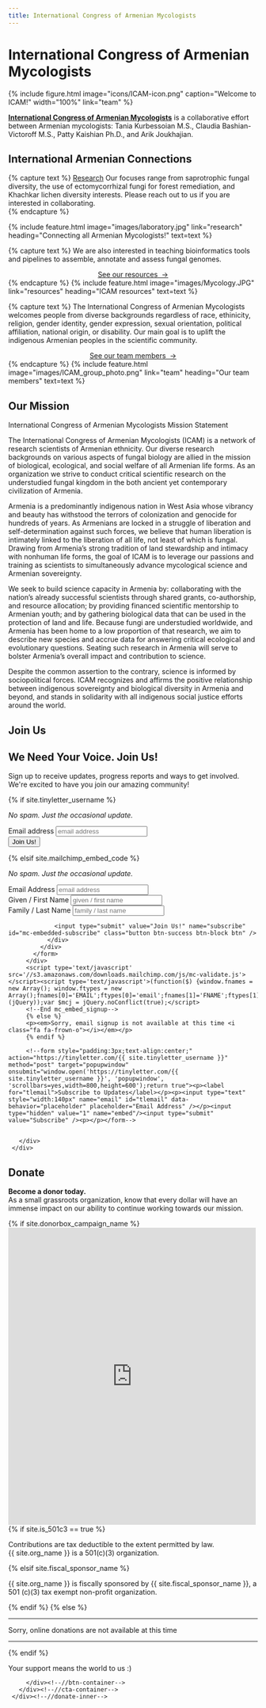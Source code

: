 ```yaml
---
title: International Congress of Armenian Mycologists
---
```


# <i class="fas fa-dna"></i>International Congress of Armenian Mycologists

{%
  include figure.html
  image="icons/ICAM-icon.png"
  caption="Welcome to ICAM!"
  width="100%"
  link="team"
%}


[**International Congress of Armenian Mycologists**](https://ICArmenian-Mycologists.github.io/) is a collaborative effort between Armenian mycologists: Tania Kurbessoian M.S., Claudia Bashian-Victoroff M.S., Patty Kaishian Ph.D., and Arik Joukhajian. 

## International Armenian Connections

{% capture text %}
[Research](research) Our focuses range from saprotrophic fungal diversity, the use of ectomycorrhizal fungi for forest remediation, and Khachkar lichen diversity interests. Please reach out to us if you are interested in collaborating. <br>
{% endcapture %}

{%
  include feature.html
  image="images/laboratory.jpg"
  link="research"
  heading="Connecting all Armenian Mycologists!"
  text=text
%}

{% capture text %}
We are also interested in teaching bioinformatics tools and pipelines to assemble, annotate and assess fungal genomes. <br>


<center><a href="(https://ICArmenian-Mycologists.github.io/resources/">See our resources &nbsp;→</a></center>
{% endcapture %}
{%
  include feature.html
  image="images/Mycology.JPG"
  link="resources"
  heading="ICAM resources"
  text=text
%}

{% capture text %}
The International Congress of Armenian Mycologists welcomes people from diverse backgrounds regardless of race, ethinicity, religion, gender identity, gender expression, sexual orientation, political affiliation, national origin, or disability. Our main goal is to uplift the indigenous Armenian peoples in the scientific community.  <br>


<center><a href="(https://ICArmenian-Mycologists.github.io/team/">See our team members &nbsp;→</a></center>
{% endcapture %}
{%
  include feature.html
  image="images/ICAM_group_photo.png"
  link="team"
  heading="Our team members"
  text=text
%}

<!-- section break --> 

## Our Mission

International Congress of Armenian Mycologists Mission Statement


The International Congress of Armenian Mycologists (ICAM) is a network of research scientists of Armenian ethnicity. Our diverse research backgrounds on various aspects of fungal biology are allied in the mission of biological, ecological, and social welfare of all Armenian life forms. As an organization we strive to conduct critical scientific research on the understudied fungal kingdom in the both ancient yet contemporary civilization of Armenia.   

Armenia is a predominantly indigenous nation in West Asia whose vibrancy and beauty has withstood the terrors of colonization and genocide for hundreds of years. As Armenians are locked in a struggle of liberation and self-determination against such forces, we believe that human liberation is intimately linked to the liberation of all life, not least of which is fungal.  Drawing from Armenia’s strong tradition of land stewardship and intimacy with nonhuman life forms, the goal of ICAM is to leverage our passions and training as scientists to simultaneously advance mycological science and Armenian sovereignty. 

We seek to build science capacity in Armenia by: collaborating with the nation’s already successful scientists through shared grants, co-authorship, and resource allocation; by providing financed scientific mentorship to Armenian youth; and by gathering biological data that can be used in the protection of land and life. Because fungi are understudied worldwide, and Armenia has been home to a low proportion of that research, we aim to describe new species and accrue data for answering critical ecological and evolutionary questions. Seating such research in Armenia will serve to bolster Armenia’s overall impact and contribution to science. 

Despite the common assertion to the contrary, science is informed by sociopolitical forces. ICAM recognizes and affirms the positive relationship between indigenous sovereignty and biological diversity in Armenia and beyond, and stands in solidarity with all indigenous social justice  efforts around the world. 


<!-- ******JOIN****** -->
 <section id="join" class="join section">
   <div class="container text-center">
     <h2 class="title">Join Us</h2>
     <div class="row">
       <div class="col-sm-5 col-sm-offset-1 text-right text-right-sm">
         <h1 class="join-us-intro">We Need Your Voice. Join Us!</h1>
       </div>
       <div class="col-sm-5 text-left text-left-sm">
         <p>Sign up to receive updates, progress reports and ways to get involved. We're excited to have you join our amazing community!</p>
         {% if site.tinyletter_username %}
         <p><em>No spam. Just the occasional update.</em></p>
         <div class="row">
           <div class="col-sm-12">
             <form class="form-inline" role="form" action="https://tinyletter.com/{{ site.tinyletter_username }}" method="post" target="popupwindow" onsubmit="window.open('https://tinyletter.com/{{ site.tinyletter_username }}', 'popupwindow', 'scrollbars=yes,width=800,height=600');return true">
               <div class="input-group input-group-lg col-sm-12">
                 <label class="sr-only" for="tlemail">Email address</label>
                 <input type="email" class="form-control" name="email" id="tlemail" placeholder="email address" />
                 <div class="input-group-btn">
                   <button type="submit" class="button btn btn-cta-secondary">Join Us!</button>
                 </div><!-- /btn-group -->
               </div><!-- /input-group -->
             </form>
           </div>
         </div>
         {% elsif site.mailchimp_embed_code %}
         <p><em>No spam. Just the occasional update.</em></p>
         <div id="mc_embed_signup">
           <form action="{{ site.mailchimp_embed_code }}" method="post" id="mc-embedded-subscribe-form" name="mc-embedded-subscribe-form" class="validate bs-component" target="_blank" novalidate>
             <div id="mc_embed_signup_scroll">
               <div class="form-group">
                 <label for="mce-EMAIL" class="sr-only">Email Address</label>
                 <input placeholder="email address" type="email" value="" name="EMAIL" class="required email form-control" id="mce-EMAIL">
               </div>
               <div class="form-group">
                 <div class="row">
                   <div class="col-xs-6">
                     <label for="mce-FNAME" class="sr-only">Given / First Name </label>
                     <input placeholder="given / first name" type="text" value="" name="FNAME" class="form-control" id="mce-FNAME">
                   </div>
                   <div class="col-xs-6">
                     <label for="mce-LNAME" class="sr-only">Family / Last Name </label>
                     <input placeholder="family / last name" type="text" value="" name="LNAME" class="form-control" id="mce-LNAME">
                   </div>
                 </div>
               </div>
               <div id="mce-responses" class="clear">
                 <div class="response" id="mce-error-response" style="display:none"></div>
                 <div class="response" id="mce-success-response" style="display:none"></div>
               </div>
               <!-- real people should not fill this in and expect good things - do not remove this or risk form bot signups-->
               <div style="position: absolute; left: -5000px;"><input type="text" name="{{ site.mailchimp_spam_guard }}" tabindex="-1" value=""></div>
               <div class="clear">

                 <input type="submit" value="Join Us!" name="subscribe" id="mc-embedded-subscribe" class="button btn-success btn-block btn" />
               </div>
             </div>
           </form>
         </div>
         <script type='text/javascript' src='//s3.amazonaws.com/downloads.mailchimp.com/js/mc-validate.js'></script><script type='text/javascript'>(function($) {window.fnames = new Array(); window.ftypes = new Array();fnames[0]='EMAIL';ftypes[0]='email';fnames[1]='FNAME';ftypes[1]='text';fnames[2]='LNAME';ftypes[2]='text';}(jQuery));var $mcj = jQuery.noConflict(true);</script>
         <!--End mc_embed_signup-->
         {% else %}
         <p><em>Sorry, email signup is not available at this time <i class="fa fa-frown-o"></i></em></p>
         {% endif %}

         <!--form style="padding:3px;text-align:center;" action="https://tinyletter.com/{{ site.tinyletter_username }}" method="post" target="popupwindow" onsubmit="window.open('https://tinyletter.com/{{ site.tinyletter_username }}', 'popupwindow', 'scrollbars=yes,width=800,height=600');return true"><p><label for="tlemail">Subscribe to Updates</label></p><p><input type="text" style="width:140px" name="email" id="tlemail" data-behavior="placeholder" placeholder="Email Address" /></p><input type="hidden" value="1" name="embed"/><input type="submit" value="Subscribe" /><p></p></form-->


       </div>
     </div>
   </div><!--//container-->
 </section><!--//join-->

 <!-- ******DONATE****** -->
 <section id="donate" class="donate section text-center">
   <div class="container">
     <div class="donate-inner">
       <h2 class="title text-center">Donate</h2>
       <div class="info">
         <p><strong>Become a donor today.</strong><br>As a small grassroots organization, know that every dollar will have an immense impact on our ability to continue working towards our mission.</p>
         {% if site.donorbox_campaign_name %}
           <div class="donorbox text-center">
             <iframe src="https://donorbox.org/embed/{{ site.donorbox_campaign_name }}" height="600px" width="100%" style="max-width:500px; min-width:310px" seamless="seamless" name="donorbox" frameborder="0" scrolling="no"></iframe>
           </div>
           {% if site.is_501c3 == true %}
             <p>Contributions are tax deductible to the extent permitted by law.<br>{{ site.org_name }} is a 501(c)(3) organization.</p>
           {% elsif site.fiscal_sponsor_name %}
             <p>{{ site.org_name }} is fiscally sponsored by {{ site.fiscal_sponsor_name }}, a 501 (c)(3) tax exempt non-profit organization.</p>
           {% endif %}
         {% else %}
         <div class="donorbox text-center">
         </div>
         <hr>
         <p class="text-warning">Sorry, online donations are not available at this time <i class="fa fa-frown-o"></i></p>
         <hr>
         {% endif %}
       </div><!--//info-->
       <div class="cta-container">
         <div class="speech-bubble">
           <p class="intro">Your support means the world to us :)</p>
           <div class="icon-holder  text-center"><i class="fa fa-smile-o"></i></div>
         </div><!--//speech-bubble-->
         <div class="btn-container  text-center">
           <!--//You need to generate your own PayPal button if you choose to use Paypal - https://www.paypal.com/us/cgi-bin/?cmd=_donate-intro-outside -->
           <!--PayPal generated code starts-->
               <!--form action="https://www.paypal.com/cgi-bin/webscr" method="post" target="_top">
               <input type="hidden" name="cmd" value="_s-xclick">
               <input type="hidden" name="hosted_button_id" value="{{ site.paypal_button_id }}">
               <input type="image" src="https://www.paypalobjects.com/en_US/i/btn/btn_donate_LG.gif" border="0" name="submit" alt="PayPal - The safer, easier way to pay online!">
               <img alt="" border="0" src="https://www.paypalobjects.com/en_GB/i/scr/pixel.gif" width="1" height="1">
             </form-->
             <!--//PayPal generated code ends-->

         </div><!--//btn-container-->
       </div><!--//cta-container-->
     </div><!--//donate-inner-->
   </div><!--//container-->
 </section><!--//how-->
